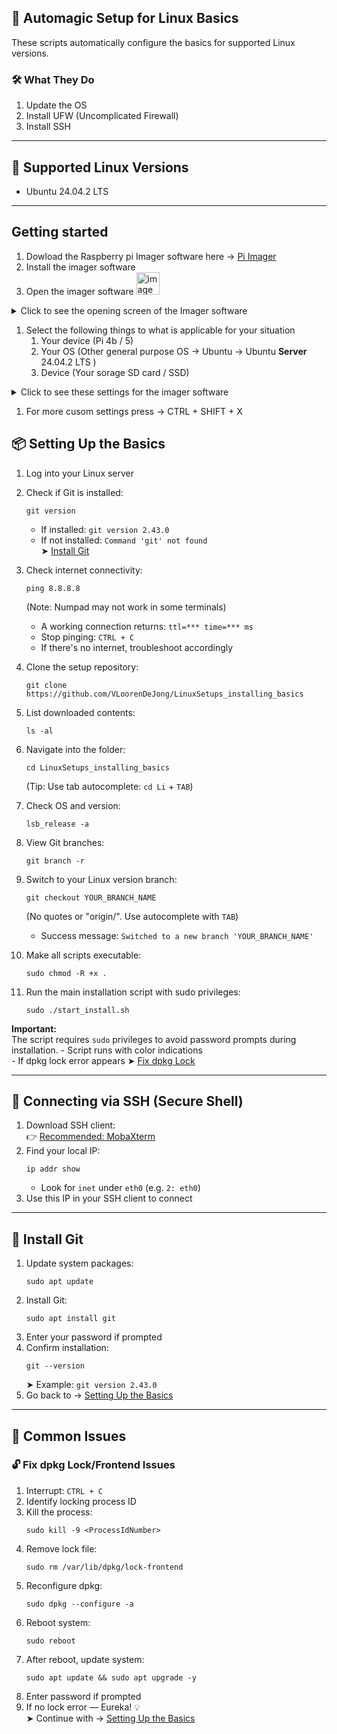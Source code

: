 ## 🚀 Automagic Setup for Linux Basics

These scripts automatically configure the basics for supported Linux versions.

### 🛠️ What They Do

1. Update the OS  
2. Install UFW (Uncomplicated Firewall)  
3. Install SSH  

---
## 🐧 Supported Linux Versions

- Ubuntu 24.04.2 LTS  

---
## Getting started
1. Dowload the Raspberry pi Imager software here → [Pi Imager](https://www.raspberrypi.com/software/)
1. Install the imager software
1. Open the imager software <img width="37" height="36" alt="image" src="https://github.com/user-attachments/assets/8aa02496-48bf-4aed-88f4-5aba0fe35bac" />
<details>
  <summary>Click to see the opening screen of the Imager software</summary>

<img width="1016" height="700" alt="image" src="https://github.com/user-attachments/assets/80fe7698-e0e6-476f-acca-4365ab7ebc4a" />
<img width="1594" height="748" alt="image" src="https://github.com/user-attachments/assets/6201b992-2a80-4f21-99af-740c07ac342b" />
<img width="1337" height="853" alt="image" src="https://github.com/user-attachments/assets/6f87f5c9-6bf6-4766-a8db-72a8cfe3a2db" />


</details>

1. Select the following things to what is applicable for your situation
   1. Your device (Pi 4b / 5)
   1. Your OS (Other general purpose OS → Ubuntu → Ubuntu **Server** 24.04.2 LTS )
   1. Device (Your sorage SD card / SSD)
   
<details>
  <summary>Click to see these settings for the imager software</summary>
<img width="1137" height="806" alt="image" src="https://github.com/user-attachments/assets/8435a6a3-c7ad-419b-8752-1e6c1f1a8389" />
</details>
   
1. For more cusom settings press → CTRL + SHIFT + X



## <span id="setting_up_the_basics">📦 Setting Up the Basics</span>

1. Log into your Linux server  
2. Check if Git is installed:  
   ```shell
   git version
   ```
   - If installed: `git version 2.43.0`  
   - If not installed: `Command 'git' not found`  
   ➤ [Install Git](#install_git)  
3. Check internet connectivity:  
   ```shell
   ping 8.8.8.8
   ```
   (Note: Numpad may not work in some terminals)  
   - A working connection returns: `ttl=*** time=*** ms`  
   - Stop pinging: `CTRL + C`  
   - If there's no internet, troubleshoot accordingly  

4. Clone the setup repository:  
   ```shell
   git clone https://github.com/VLoorenDeJong/LinuxSetups_installing_basics
   ```
5. List downloaded contents:  
   ```shell
   ls -al
   ```
6. Navigate into the folder:  
   ```shell
   cd LinuxSetups_installing_basics
   ```
   (Tip: Use tab autocomplete: `cd Li` + `TAB`)  
7. Check OS and version:  
   ```shell
   lsb_release -a
   ```
8. View Git branches:  
   ```shell
   git branch -r
   ```
9. Switch to your Linux version branch:  
   ```shell
   git checkout YOUR_BRANCH_NAME
   ```
   (No quotes or "origin/". Use autocomplete with `TAB`)  
   - Success message: `Switched to a new branch 'YOUR_BRANCH_NAME'`  

10. Make all scripts executable:  
    ```shell
    sudo chmod -R +x .
    ```
11. Run the main installation script with sudo privileges:
    ```shell
    sudo ./start_install.sh
    ```
**Important:**  
The script requires `sudo` privileges to avoid password prompts during installation.
    - Script runs with color indications  
    - If dpkg lock error appears ➤ [Fix dpkg Lock](#unlock_dpkg)  

---

## 🔐 Connecting via SSH (Secure Shell)

1. Download SSH client:  
   👉 [Recommended: MobaXterm](https://mobaxterm.mobatek.net/download.html)  
2. Find your local IP:  
   ```shell
   ip addr show
   ```
   - Look for `inet` under `eth0` (e.g. `2: eth0`)  
3. Use this IP in your SSH client to connect  

---

## <span id="install_git">🐙 Install Git</span>

1. Update system packages:  
   ```shell
   sudo apt update
   ```
2. Install Git:  
   ```shell
   sudo apt install git
   ```
3. Enter your password if prompted  
4. Confirm installation:  
   ```shell
   git --version
   ```
   ➤ Example: `git version 2.43.0`  
5. Go back to → [Setting Up the Basics](#setting_up_the_basics)  

---

## 🧩 <span id="common_issues">Common Issues</span>

### <span id="unlock_dpkg">🔓 Fix dpkg Lock/Frontend Issues</span>

1. Interrupt: `CTRL + C`  
2. Identify locking process ID  
3. Kill the process:  
   ```shell
   sudo kill -9 <ProcessIdNumber>
   ```
4. Remove lock file:  
   ```shell
   sudo rm /var/lib/dpkg/lock-frontend
   ```
5. Reconfigure dpkg:  
   ```shell
   sudo dpkg --configure -a
   ```
6. Reboot system:  
   ```shell
   sudo reboot
   ```
7. After reboot, update system:  
   ```shell
   sudo apt update && sudo apt upgrade -y
   ```
8. Enter password if prompted  
9. If no lock error — Eureka! 💡  
   ➤ Continue with → [Setting Up the Basics](#setting_up_the_basics)  

